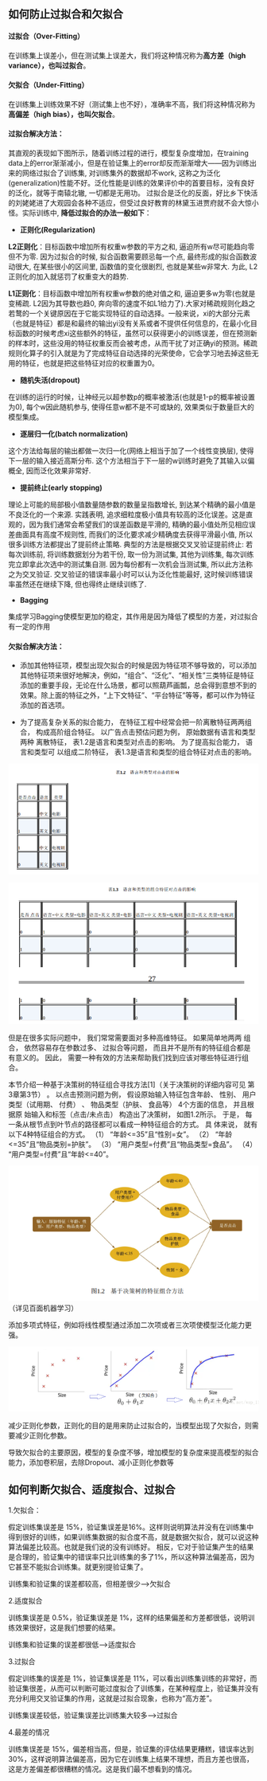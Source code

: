 ## 如何防止过拟合和欠拟合


#### 过拟合（Over-Fitting）


在训练集上误差小，但在测试集上误差大，我们将这种情况称为**高方差（high variance），也叫过拟合**。


#### 欠拟合（Under-Fitting）

在训练集上训练效果不好（测试集上也不好），准确率不高，我们将这种情况称为**高偏差（high bias），也叫欠拟合**。


#### 过拟合解决方法：

其直观的表现如下图所示，随着训练过程的进行，模型复杂度增加，在training data上的error渐渐减小，但是在验证集上的error却反而渐渐增大——因为训练出来的网络过拟合了训练集, 对训练集外的数据却不work, 这称之为泛化(generalization)性能不好。泛化性能是训练的效果评价中的首要目标，没有良好的泛化，就等于南辕北辙, 一切都是无用功。
过拟合是泛化的反面，好比乡下快活的刘姥姥进了大观园会各种不适应，但受过良好教育的林黛玉进贾府就不会大惊小怪。实际训练中, **降低过拟合的办法一般如下**：

- **正则化(Regularization)** 

**L2正则化**：目标函数中增加所有权重w参数的平方之和, 逼迫所有w尽可能趋向零但不为零. 因为过拟合的时候, 拟合函数需要顾忌每一个点, 最终形成的拟合函数波动很大, 在某些很小的区间里, 函数值的变化很剧烈, 也就是某些w非常大. 为此, L2正则化的加入就惩罚了权重变大的趋势.
	
**L1正则化**：目标函数中增加所有权重w参数的绝对值之和, 逼迫更多w为零(也就是变稀疏. L2因为其导数也趋0, 奔向零的速度不如L1给力了).大家对稀疏规则化趋之若鹜的一个关键原因在于它能实现特征的自动选择。一般来说，xi的大部分元素（也就是特征）都是和最终的输出yi没有关系或者不提供任何信息的，在最小化目标函数的时候考虑xi这些额外的特征，虽然可以获得更小的训练误差，但在预测新的样本时，这些没用的特征权重反而会被考虑，从而干扰了对正确yi的预测。稀疏规则化算子的引入就是为了完成特征自动选择的光荣使命，它会学习地去掉这些无用的特征，也就是把这些特征对应的权重置为0。

- **随机失活(dropout)** 

在训练的运行的时候，让神经元以超参数p的概率被激活(也就是1-p的概率被设置为0), 每个w因此随机参与, 使得任意w都不是不可或缺的, 效果类似于数量巨大的模型集成。

- **逐层归一化(batch normalization)** 

这个方法给每层的输出都做一次归一化(网络上相当于加了一个线性变换层), 使得下一层的输入接近高斯分布. 这个方法相当于下一层的w训练时避免了其输入以偏概全, 因而泛化效果非常好. 

- **提前终止(early stopping)**

理论上可能的局部极小值数量随参数的数量呈指数增长, 到达某个精确的最小值是不良泛化的一个来源. 实践表明, 追求细粒度极小值具有较高的泛化误差。这是直观的，因为我们通常会希望我们的误差函数是平滑的, 精确的最小值处所见相应误差曲面具有高度不规则性, 而我们的泛化要求减少精确度去获得平滑最小值, 所以很多训练方法都提出了提前终止策略. 
典型的方法是根据交叉叉验证提前终止: 若每次训练前, 将训练数据划分为若干份, 取一份为测试集, 其他为训练集, 每次训练完立即拿此次选中的测试集自测. 因为每份都有一次机会当测试集, 所以此方法称之为交叉验证. 交叉验证的错误率最小时可以认为泛化性能最好, 这时候训练错误率虽然还在继续下降, 但也得终止继续训练了. 

- **Bagging** 

集成学习Bagging使模型更加的稳定，其作用是因为降低了模型的方差，对过拟合有一定的作用


#### 欠拟合解决方法：

- 添加其他特征项，模型出现欠拟合的时候是因为特征项不够导致的，可以添加其他特征项来很好地解决，例如，“组合”、“泛化”、“相关性”三类特征是特征添加的重要手段，无论在什么场景，都可以照葫芦画瓢，总会得到意想不到的效果。除上面的特征之外，“上下文特征”、“平台特征”等等，都可以作为特征添加的首选项。


- 为了提高复杂关系的拟合能力， 在特征工程中经常会把一阶离散特征两两组合， 构成高阶组合特征。 以广告点击预估问题为例， 原始数据有语言和类型两种
离散特征， 表1.2是语言和类型对点击的影响。 为了提高拟合能力， 语言和类型可
以组成二阶特征， 表1.3是语言和类型的组合特征对点击的影响。

![image](https://github.com/liuchuanloong/AI-Notes/blob/master/picture/pic20191006/pic20191006001.png)

![image](https://github.com/liuchuanloong/AI-Notes/blob/master/picture/pic20191006/pic20191006002.png)

但是在很多实际问题中， 我们常常需要面对多种高维特征。 如果简单地两两
组合， 依然容易存在参数过多、 过拟合等问题， 而且并不是所有的特征组合都是
有意义的。 因此， 需要一种有效的方法来帮助我们找到应该对哪些特征进行组
合。

本节介绍一种基于决策树的特征组合寻找方法[1]（关于决策树的详细内容可见
第3章第3节） 。 以点击预测问题为例， 假设原始输入特征包含年龄、 性别、 用户
类型（试用期、 付费） 、 物品类型（护肤、 食品等） 4个方面的信息， 并且根据原
始输入和标签（点击/未点击） 构造出了决策树， 如图1.2所示。
于是， 每一条从根节点到叶节点的路径都可以看成一种特征组合的方式。 具
体来说， 就有以下4种特征组合的方式。
（1） “年龄<=35”且“性别=女”。
（2） “年龄<=35”且“物品类别=护肤”。
（3） “用户类型=付费”且“物品类型=食品”。
（4） “用户类型=付费”且“年龄<=40”。

![image](https://github.com/liuchuanloong/AI-Notes/blob/master/picture/pic20191006/pic20191006003.png)
（详见百面机器学习）

添加多项式特征，例如将线性模型通过添加二次项或者三次项使模型泛化能力更强。

![image](https://github.com/liuchuanloong/AI-Notes/blob/master/picture/pic20191006/pic20191006004.png)

减少正则化参数，正则化的目的是用来防止过拟合的，当模型出现了欠拟合，则需要减少正则化参数。


导致欠拟合的主要原因，模型的复杂度不够，增加模型的复杂度来提高模型的拟合能力，添加卷积层，去除Dropout、减小正则化参数等

## 如何判断欠拟合、适度拟合、过拟合

1.欠拟合：

假定训练集误差是 15%，验证集误差是16%。这样则说明算法并没有在训练集中得到很好的训练，如果训练集数据的拟合度不高，就是数据欠拟合，就可以说这种算法偏差比较高。也就是我们说的没有训练好。
相反，它对于验证集产生的结果是合理的，验证集中的错误率只比训练集的多了1%，所以这种算法偏差高，因为它甚至不能拟合训练集。就更别提验证集了。

训练集和验证集的误差都较高，但相差很少——>欠拟合

2.适度拟合

训练集误差是 0.5%，验证集误差是 1%，这样的结果偏差和方差都很低，说明训练效果很好，这是我们想要的结果。

训练集和验证集的误差都很低——>适度拟合

3.过拟合

假定训练集的误差是 1%，验证集误差是 11%，可以看出训练集训练的非常好，而验证集很差，从而可以判断可能过度拟合了训练集，在某种程度上，验证集并没有充分利用交叉验证集的作用，这就是过拟合现象，也称为“高方差”。

训练集误差较低，验证集误差比训练集大较多——>过拟合

4.最差的情况

训练集误差是 15%，偏差相当高，但是，验证集的评估结果更糟糕，错误率达到 30%，这样说明算法偏差高，因为它在训练集上结果不理想，而且方差也很高，这是方差偏差都很糟糕的情况。这是我们最不想看到的情况。
